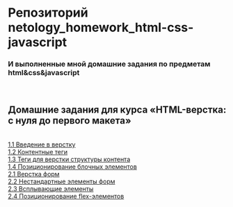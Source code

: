 <h1>Репозиторий netology_homework_html-css-javascript</h1>
<h3>И выполненные мной домашние задания по предметам html&amp;css&amp;javascript</h3>

<br><h2>Домашние задания для курса «HTML-верстка: с нуля до первого макета»</h2>
<br><a href="https://github.com/Dmitry-A-K/netology_homework_html-css-javascript/tree/main/1.1.-introduction-html-css">1.1 Введение в верстку</a>
<br><a href="">1.2 Контентные теги</a>
<br><a href="">1.3 Теги для верстки структуры контента</a>
<br><a href="">1.4 Позиционирование блочных элементов</a>
<br><a href="">2.1 Верстка форм</a>
<br><a href="">2.2 Нестандартные элементы форм</a>
<br><a href="">2.3 Всплывающие элементы</a>
<br><a href="">2.4 Позиционирование flex-элементов</a>
